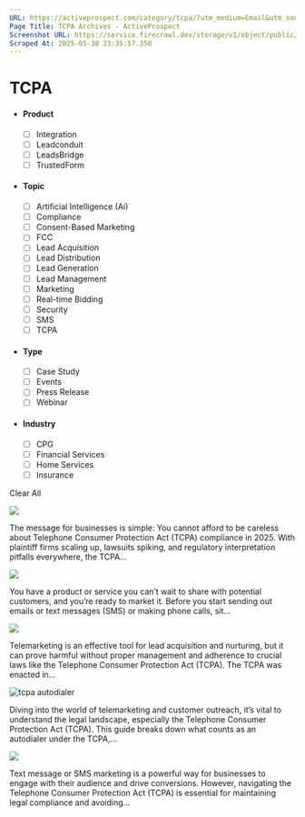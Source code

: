 ```yaml
---
URL: https://activeprospect.com/category/tcpa/?utm_medium=Email&utm_source=Website&utm_campaign=AP-Email-InsideCBM-September
Page Title: TCPA Archives - ActiveProspect
Screenshot URL: https://service.firecrawl.dev/storage/v1/object/public/media/screenshot-90bb0496-821d-4040-948f-db5bda7714d3.png
Scraped At: 2025-05-30 23:35:57.350
---
```

# TCPA



- #### Product


  - [ ] Integration
  - [ ] Leadconduit
  - [ ] LeadsBridge
  - [ ] TrustedForm
- #### Topic


  - [ ] Artificial Intelligence (Ai)
  - [ ] Compliance
  - [ ] Consent-Based Marketing
  - [ ] FCC
  - [ ] Lead Acquisition
  - [ ] Lead Distribution
  - [ ] Lead Generation
  - [ ] Lead Management
  - [ ] Marketing
  - [ ] Real-time Bidding
  - [ ] Security
  - [ ] SMS
  - [ ] TCPA
- #### Type


  - [ ] Case Study
  - [ ] Events
  - [ ] Press Release
  - [ ] Webinar
- #### Industry


  - [ ] CPG
  - [ ] Financial Services
  - [ ] Home Services
  - [ ] Insurance

Clear All

![](https://activeprospect.com/wp-content/uploads/2025/05/TCPA_Updates_feat-400x300.png)



The message for businesses is simple: You cannot afford to be careless about Telephone Consumer Protection Act (TCPA) compliance in 2025. With plaintiff firms scaling up, lawsuits spiking, and regulatory interpretation pitfalls everywhere, the TCPA…


![](https://activeprospect.com/wp-content/uploads/2022/08/checklist_feat-400x300.jpg)



You have a product or service you can’t wait to share with potential customers, and you’re ready to market it. Before you start sending out emails or text messages (SMS) or making phone calls, sit…


![](https://activeprospect.com/wp-content/uploads/2024/03/TCPA_Violations_feat-1-400x300.png)



Telemarketing is an effective tool for lead acquisition and nurturing, but it can prove harmful without proper management and adherence to crucial laws like the Telephone Consumer Protection Act (TCPA). The TCPA was enacted in…


![tcpa autodialer](https://activeprospect.com/wp-content/uploads/2025/02/TCPA_Autodialer_feat-400x300.png)



Diving into the world of telemarketing and customer outreach, it’s vital to understand the legal landscape, especially the Telephone Consumer Protection Act (TCPA). This guide breaks down what counts as an autodialer under the TCPA,…


![](https://activeprospect.com/wp-content/uploads/2025/01/Text_rules_feat-400x300.png)



Text message or SMS marketing is a powerful way for businesses to engage with their audience and drive conversions. However, navigating the Telephone Consumer Protection Act (TCPA) is essential for maintaining legal compliance and avoiding…



